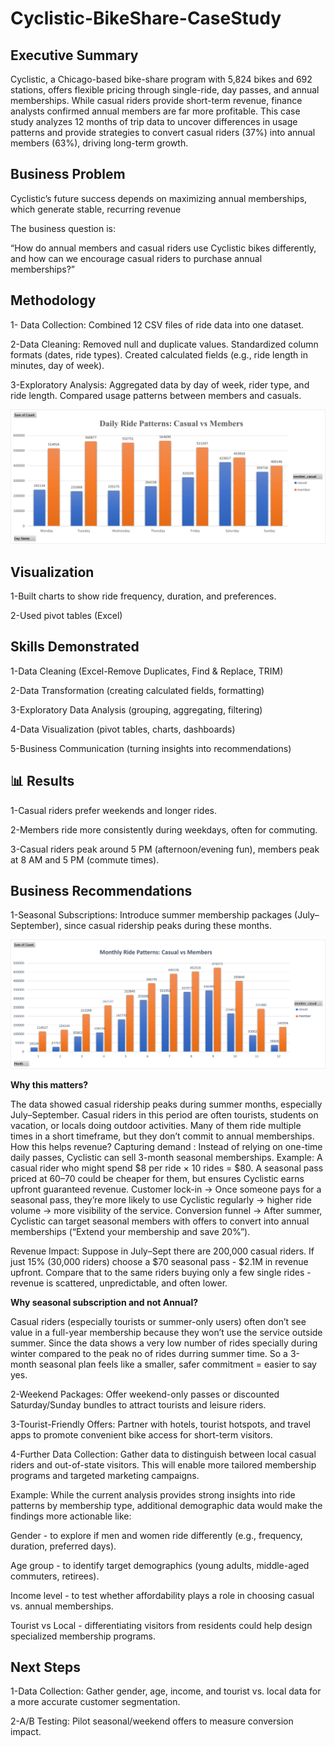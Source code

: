 # Cyclistic-BikeShare-CaseStudy
## **Executive Summary**

Cyclistic, a Chicago-based bike-share program with 5,824 bikes and 692 stations, offers flexible pricing through single-ride, day passes, and annual memberships. While casual riders provide short-term revenue, finance analysts confirmed annual members are far more profitable. This case study analyzes 12 months of trip data to uncover differences in usage patterns and provide strategies to convert casual riders (37%) into annual members (63%), driving long-term growth.

## **Business Problem**

Cyclistic’s future success depends on maximizing annual memberships, which generate stable, recurring revenue

 The business question is:

 “How do annual members and casual riders use Cyclistic bikes differently, and how can we encourage casual riders to purchase annual memberships?”

## **Methodology**

1- Data Collection:
Combined 12 CSV files of ride data into one dataset.

2-Data Cleaning:
Removed null and duplicate values.
Standardized column formats (dates, ride types).
Created calculated fields (e.g., ride length in minutes, day of week).

3-Exploratory Analysis:
Aggregated data by day of week, rider type, and ride length.
Compared usage patterns between members and casuals.

![Monthly Ride Patterns - Casual vs Members](Daily%20Ride%20Patterns-Casual%20vs%20Members.png)

## **Visualization**

1-Built charts to show ride frequency, duration, and preferences.

2-Used pivot tables (Excel) 

## **Skills Demonstrated**

1-Data Cleaning (Excel-Remove Duplicates, Find & Replace, TRIM)

2-Data Transformation (creating calculated fields, formatting)

3-Exploratory Data Analysis (grouping, aggregating, filtering)

4-Data Visualization (pivot tables, charts, dashboards)

5-Business Communication (turning insights into recommendations)

## 📊 **Results**

1-Casual riders prefer weekends and longer rides.

2-Members ride more consistently during weekdays, often for commuting.

3-Casual riders peak around 5 PM (afternoon/evening fun), members peak at 8 AM and 5 PM (commute times).

## **Business Recommendations**

1-Seasonal Subscriptions: Introduce summer membership packages (July–September), since casual ridership peaks during these months.

![Monthly Ride Patterns - Casual vs Members](Monthly%20Ride%20Patterns-Casual%20vs%20Members.png)

**Why this matters?**

The data showed casual ridership peaks during summer months, especially July–September. Casual riders in this period are often tourists, students on vacation, or locals doing outdoor activities.
Many of them ride multiple times in a short timeframe, but they don’t commit to annual memberships.
How this helps revenue?
Capturing demand : Instead of relying on one-time daily passes, Cyclistic can sell 3-month seasonal memberships.
Example: A casual rider who might spend $8 per ride × 10 rides = $80.
A seasonal pass priced at $60–$70 could be cheaper for them, but ensures Cyclistic earns upfront guaranteed revenue.
Customer lock-in → Once someone pays for a seasonal pass, they’re more likely to use Cyclistic regularly → higher ride volume → more visibility of the service.
Conversion funnel → After summer, Cyclistic can target seasonal members with offers to convert into annual memberships (“Extend your membership and save 20%”).

Revenue Impact:
Suppose in July–Sept there are 200,000 casual riders.
If just 15% (30,000 riders) choose a $70 seasonal pass - $2.1M in revenue upfront.
Compare that to the same riders buying only a few single rides - revenue is scattered, unpredictable, and often lower.

**Why seasonal subscription and not Annual?**

Casual riders (especially tourists or summer-only users) often don’t see value in a full-year membership because they won’t use the service outside summer. Since the data shows a very low number of rides specially during winter compared to the peak no of rides durring summer time. So a 3-month seasonal plan feels like a smaller, safer commitment = easier to say yes.

2-Weekend Packages: Offer weekend-only passes or discounted Saturday/Sunday bundles to attract tourists and leisure riders.

3-Tourist-Friendly Offers: Partner with hotels, tourist hotspots, and travel apps to promote convenient bike access for short-term visitors.

4-Further Data Collection: Gather data to distinguish between local casual riders and out-of-state visitors. This will enable more tailored membership programs and targeted marketing campaigns.

Example: 
While the current analysis provides strong insights into ride patterns by membership type, additional demographic data would make the findings more actionable like:

Gender - to explore if men and women ride differently (e.g., frequency, duration, preferred days).

Age group - to identify target demographics (young adults, middle-aged commuters, retirees).

Income level - to test whether affordability plays a role in choosing casual vs. annual memberships.

Tourist vs Local - differentiating visitors from residents could help design specialized membership programs.

## **Next Steps**

1-Data Collection: Gather gender, age, income, and tourist vs. local data for a more accurate customer segmentation.

2-A/B Testing: Pilot seasonal/weekend offers to measure conversion impact.
